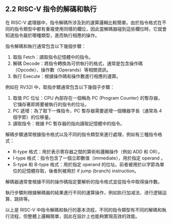 ## 2.2 RISC-V 指令的解碼和執行

在 RISC-V 處理器中，指令解碼所涉及到的運算邏輯比較簡單。由於指令格式在不同的指令類型中都有重複使用同樣的欄位，因此當解碼器碰到這些欄位時，它就會知道指令屬於哪種類型，進而執行相應的操作。

指令解碼和執行通常包含以下幾個步驟：

1. 取指 Fetch：讀取指令記憶體中的指令。
2. 解碼 Decode：將指令轉換為可供執行的格式，通常是包含操作碼（Opcode）、操作數（Operands）等相關資訊。
3. 執行 Execute：根據操作碼和操作數進行相應的運算。

例如在 RV32I 中，取指步驟通常包含以下幾個子步驟：

1. 取值 PC 位址：CPU 內部存在一個稱為 PC (Program Counter) 的暫存器，它儲存著即將要被執行的指令的位址。
2. PC 遞增：為了取下一條指令，PC 暫存器需要遞增一個機器字長（通常為 4 個字節）的位移量。
3. 讀取指令：根據 PC 暫存器的指向讀取記憶體中的指令。

解碼步驟通常根據指令格式以及不同的指令類型來進行處理，例如有三種指令格式：

- R-type 格式：用於表示寄存器之間的算術和邏輯操作（例如 ADD 和 OR）。
- I-type 格式：指令包含了一個立即數值（immediate），用於指定 operand 。
- S-type 和 B-type 格式：用於指定 operand 的位址。前者被用於以字節為單位的記憶體存取，後者則被用於 if jump (branch) instruction。

解碼器通常會根據不同的操作碼指定要解析的指令格式並從指令中取得操作數。

執行步驟則根據解碼器的結果進行不同的運算操作，例如执行加减法、进行逻辑运算、跳转等。

以上是 RISC-V 中指令解碼和執行的基本流程，不同的指令類型有不同的解碼和執行流程，但整體上邏輯簡單，因此在設計上也能夠實現高效的效能。